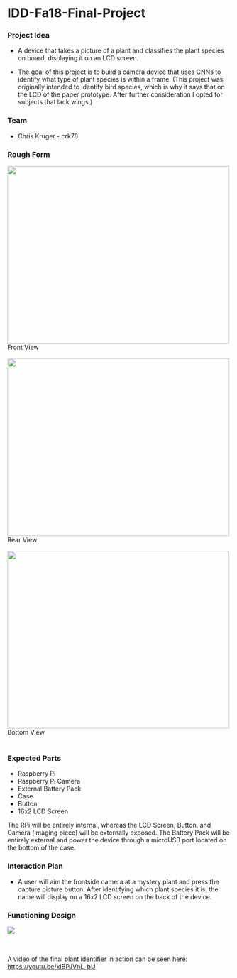 # IDD-Fa18-Final-Project

### Project Idea

- A device that takes a picture of a plant and classifies the plant species on board, displaying it on an LCD screen.

- The goal of this project is to build a camera device that uses CNNs to identify what type of plant species is within a frame. (This project was originally intended to identify bird species, which is why it says that on the LCD of the paper prototype. After further consideration I opted for subjects that lack wings.)  

### Team
- Chris Kruger - crk78

### Rough Form

<img src="https://i.imgur.com/OasfU5r.jpg" width=500 height=400><BR>Front View<BR><BR>
<img src="https://i.imgur.com/1f20Mrz.jpg" width=500 height=400><BR>Rear View<BR><BR>
<img src="https://i.imgur.com/jlWiKaD.jpg" width=500 height=400><BR>Bottom View<BR><BR>

### Expected Parts
- Raspberry Pi
- Raspberry Pi Camera
- External Battery Pack
- Case
- Button
- 16x2 LCD Screen

The RPi will be entirely internal, whereas the LCD Screen, Button, and Camera (imaging piece) will be externally exposed. The Battery Pack will be entirely external and power the device through a microUSB port located on the bottom of the case.

### Interaction Plan
- A user will aim the frontside camera at a mystery plant and press the capture picture button. After identifying which plant species it is, the name will display on a 16x2 LCD screen on the back of the device.

### Functioning Design

<img src="https://i.imgur.com/kdg3hBr.jpg">

<BR><BR> A video of the final plant identifier in action can be seen here: <a href="https://youtu.be/xIBPJVnL_bU">https://youtu.be/xIBPJVnL_bU</a>
